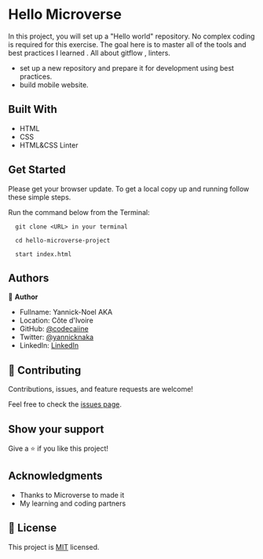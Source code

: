 

# Hello Microverse

In this project, you will set up a "Hello world" repository. No complex coding is required for this exercise. The goal here is to master all of the tools and best practices I learned . All about gitflow , linters. 


- set up a new repository and prepare it for development using best practices.
- build mobile website.
 

 
## Built With

- HTML
- CSS
- HTML&CSS Linter

## Get Started

Please get your browser update.
To get a local copy up and running follow these simple steps.

Run the command below from the Terminal:

      git clone <URL> in your terminal

	  cd hello-microverse-project

	  start index.html



## Authors

👤 **Author**

- Fullname: Yannick-Noel AKA
- Location: Côte d'Ivoire
- GitHub: [@codecaiine](https://github.com/codecaiine)
- Twitter: [@yannicknaka](https://twitter.com/yannicknaka)
- LinkedIn: [LinkedIn](https://www.linkedin.com/in/yannick-no%C3%ABl-aka/)


## 🤝 Contributing

Contributions, issues, and feature requests are welcome!

Feel free to check the [issues page](../../issues/).

## Show your support

Give a ⭐️ if you like this project!

## Acknowledgments

- Thanks to Microverse to made it
- My learning and coding partners

## 📝 License

This project is [MIT](./MIT.md) licensed.
